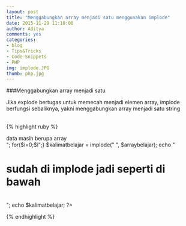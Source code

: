```yaml
---
layout: post
title: "Menggabungkan array menjadi satu menggunakan implode"
date: 2015-11-29 11:10:00
author: Aditya
comments: yes
categories:
- blog
- Tips&Tricks
- Code-Snippets
- PHP
img: implode.JPG
thumb: php.jpg
---
```


###Menggabungkan array menjadi satu 

Jika  explode  bertugas  untuk  memecah  menjadi  elemen  array,  implode  berfungsi 
sebaliknya,  yakni  menggabungkan  array  menjadi  satu  string
<br />
<br />
<!--more-->

{% highlight ruby %}

<?php
$arraybelajar = array("saya", "Rajin", "belajar", "dan", 
"Menabung");
echo "<h1>data masih berupa array</h1><br>";
for($i=0;$i<count($arraybelajar);$i++){
echo "index ke-".$i." ".$arraybelajar[$i]."</br>";}
$kalimatbelajar = implode(" ", $arraybelajar);
echo "<h1>sudah di implode jadi seperti di bawah</h1><br>";
echo $kalimatbelajar;
?>

{% endhighlight %}


